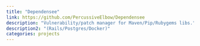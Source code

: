 ```yaml
---
title: "Dependensee"
link: https://github.com/PercussiveElbow/Dependensee
description: "Vulnerability/patch manager for Maven/Pip/Rubygems libs."
description2: "(Rails/Postgres/Docker)"
categories: projects
---
```


